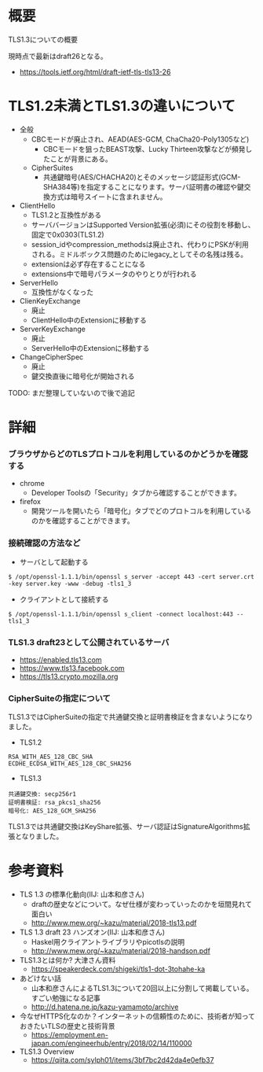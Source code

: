 # 概要
TLS1.3についての概要

現時点で最新はdraft26となる。
- https://tools.ietf.org/html/draft-ietf-tls-tls13-26

# TLS1.2未満とTLS1.3の違いについて
- 全般
  - CBCモードが廃止され、AEAD(AES-GCM, ChaCha20-Poly1305など)
    - CBCモードを狙ったBEAST攻撃、Lucky Thirteen攻撃などが頻発したことが背景にある。
  - CipherSuites
    - 共通鍵暗号(AES/CHACHA20)とそのメッセージ認証形式(GCM-SHA384等)を指定することになります。サーバ証明書の確認や鍵交換方式は暗号スイートに含まれません。
- ClientHello
  - TLS1.2と互換性がある
  - サーババージョンはSupported Version拡張(必須)にその役割を移動し、固定で0x0303(TLS1.2)
  - session_idやcompression_methodsは廃止され、代わりにPSKが利用される。ミドルボックス問題のためにlegacy_としてその名残は残る。
  - extensionは必ず存在することになる
  - extensions中で暗号パラメータのやりとりが行われる
- ServerHello
  - 互換性がなくなった
- ClienKeyExchange
  - 廃止
  - ClientHello中のExtensionに移動する
- ServerKeyExchange
  - 廃止
  - ServerHello中のExtensionに移動する
- ChangeCipherSpec
  - 廃止
  - 鍵交換直後に暗号化が開始される

TODO: まだ整理していないので後で追記

# 詳細

### ブラウザからどのTLSプロトコルを利用しているのかどうかを確認する
- chrome
  - Developer Toolsの「Security」タブから確認することができます。
- firefox
  - 開発ツールを開いたら「暗号化」タブでどのプロトコルを利用しているのかを確認することができます。

### 接続確認の方法など
- サーバとして起動する
```
$ /opt/openssl-1.1.1/bin/openssl s_server -accept 443 -cert server.crt -key server.key -www -debug -tls1_3
```

- クライアントとして接続する
```
$ /opt/openssl-1.1.1/bin/openssl s_client -connect localhost:443 --tls1_3
```

### TLS1.3 draft23として公開されているサーバ
- https://enabled.tls13.com
- https://www.tls13.facebook.com
- https://tls13.crypto.mozilla.org

### CipherSuiteの指定について
TLS1.3ではCipherSuiteの指定で共通鍵交換と証明書検証を含まないようになりました。

- TLS1.2
```
RSA_WITH_AES_128_CBC_SHA
ECDHE_ECDSA_WITH_AES_128_CBC_SHA256
```
- TLS1.3
```
共通鍵交換: secp256r1
証明書検証: rsa_pkcs1_sha256
暗号化: AES_128_GCM_SHA256
```

TLS1.3では共通鍵交換はKeyShare拡張、サーバ認証はSignatureAlgorithms拡張となりました。

# 参考資料
- TLS 1.3 の標準化動向(IIJ: 山本和彦さん)
  - draftの歴史などについて。なぜ仕様が変わっていったのかを垣間見れて面白い
  - http://www.mew.org/~kazu/material/2018-tls13.pdf
- TLS 1.3 draft 23 ハンズオン(IIJ: 山本和彦さん)
  - Haskel用クライアントライブラリやpicotlsの説明
  - http://www.mew.org/~kazu/material/2018-handson.pdf
- TLS1.3とは何か? 大津さん資料
  - https://speakerdeck.com/shigeki/tls1-dot-3tohahe-ka
- あどけない話
  - 山本和彦さんによるTLS1.3について20回以上に分割して掲載している。すごい勉強になる記事
  - http://d.hatena.ne.jp/kazu-yamamoto/archive
- 今なぜHTTPS化なのか？インターネットの信頼性のために、技術者が知っておきたいTLSの歴史と技術背景
  - https://employment.en-japan.com/engineerhub/entry/2018/02/14/110000
- TLS1.3 Overview
  - https://qiita.com/sylph01/items/3bf7bc2d42da4e0efb37	
